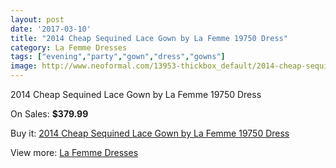 ```yaml
---
layout: post
date: '2017-03-10'
title: "2014 Cheap Sequined Lace Gown by La Femme 19750 Dress"
category: La Femme Dresses
tags: ["evening","party","gown","dress","gowns"]
image: http://www.neoformal.com/13953-thickbox_default/2014-cheap-sequined-lace-gown-by-la-femme-19750-dress.jpg
---
```

2014 Cheap Sequined Lace Gown by La Femme 19750 Dress

On Sales: **$379.99**
<a href="https://www.neoformal.com/en/la-femme-dresses-2014/4797-2014-cheap-sequined-lace-gown-by-la-femme-19750-dress.html"><amp-img layout="responsive" width="600" height="600" src="//www.neoformal.com/13953-thickbox_default/2014-cheap-sequined-lace-gown-by-la-femme-19750-dress.jpg" alt="2014 Cheap Sequined Lace Gown by La Femme 19750 Dress 0" /></a>
<a href="https://www.neoformal.com/en/la-femme-dresses-2014/4797-2014-cheap-sequined-lace-gown-by-la-femme-19750-dress.html"><amp-img layout="responsive" width="600" height="600" src="//www.neoformal.com/13955-thickbox_default/2014-cheap-sequined-lace-gown-by-la-femme-19750-dress.jpg" alt="2014 Cheap Sequined Lace Gown by La Femme 19750 Dress 1" /></a>
<a href="https://www.neoformal.com/en/la-femme-dresses-2014/4797-2014-cheap-sequined-lace-gown-by-la-femme-19750-dress.html"><amp-img layout="responsive" width="600" height="600" src="//www.neoformal.com/13954-thickbox_default/2014-cheap-sequined-lace-gown-by-la-femme-19750-dress.jpg" alt="2014 Cheap Sequined Lace Gown by La Femme 19750 Dress 2" /></a>

Buy it: [2014 Cheap Sequined Lace Gown by La Femme 19750 Dress](https://www.neoformal.com/en/la-femme-dresses-2014/4797-2014-cheap-sequined-lace-gown-by-la-femme-19750-dress.html "2014 Cheap Sequined Lace Gown by La Femme 19750 Dress")

View more: [La Femme Dresses](https://www.neoformal.com/en/56-la-femme-dresses-2014 "La Femme Dresses")